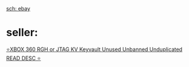 [sch: ebay](https://www.ebay.com/sch/i.html?_from=R40&_trksid=p2380057.m570.l1313&_nkw=xbox+360&_sacat=0)

# seller:
[⭐️XBOX 360 RGH or JTAG KV Keyvault Unused Unbanned Unduplicated READ DESC ⭐️](https://www.ebay.com/itm/134562440576)
